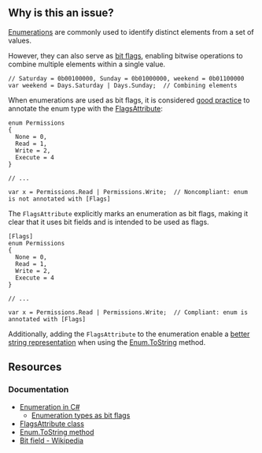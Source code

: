 ## Why is this an issue?

[Enumerations](https://learn.microsoft.com/en-us/dotnet/csharp/language-reference/builtin-types/enum) are commonly used to identify
distinct elements from a set of values.

However, they can also serve as [bit flags](https://en.wikipedia.org/wiki/Bit_field), enabling bitwise operations to combine multiple
elements within a single value.

    // Saturday = 0b00100000, Sunday = 0b01000000, weekend = 0b01100000
    var weekend = Days.Saturday | Days.Sunday;  // Combining elements

When enumerations are used as bit flags, it is considered [good practice](https://learn.microsoft.com/en-us/dotnet/csharp/language-reference/builtin-types/enum#enumeration-types-as-bit-flags) to
annotate the enum type with the [FlagsAttribute](https://learn.microsoft.com/en-us/dotnet/api/system.flagsattribute):

    enum Permissions
    {
      None = 0,
      Read = 1,
      Write = 2,
      Execute = 4
    }
    
    // ...
    
    var x = Permissions.Read | Permissions.Write;  // Noncompliant: enum is not annotated with [Flags]

The `FlagsAttribute` explicitly marks an enumeration as bit flags, making it clear that it uses bit fields and is intended to be used as
flags.

    [Flags]
    enum Permissions
    {
      None = 0,
      Read = 1,
      Write = 2,
      Execute = 4
    }
    
    // ...
    
    var x = Permissions.Read | Permissions.Write;  // Compliant: enum is annotated with [Flags]

Additionally, adding the `FlagsAttribute` to the enumeration enable a [better string representation](https://learn.microsoft.com/en-us/dotnet/api/system.flagsattribute#examples) when using the [Enum.ToString](https://learn.microsoft.com/en-us/dotnet/api/system.enum.tostring) method.

## Resources

### Documentation

-   [Enumeration in C#](https://learn.microsoft.com/en-us/dotnet/csharp/language-reference/builtin-types/enum)
    - [Enumeration
      types as bit flags](https://learn.microsoft.com/en-us/dotnet/csharp/language-reference/builtin-types/enum#enumeration-types-as-bit-flags)
-   [FlagsAttribute class](https://learn.microsoft.com/en-us/dotnet/api/system.flagsattribute)
-   [Enum.ToString method](https://learn.microsoft.com/en-us/dotnet/api/system.enum.tostring)
-   [Bit field - Wikipedia](https://en.wikipedia.org/wiki/Bit_field)